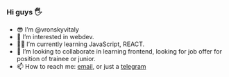 
<div align="center">
    <a href="https://github.com/vronskyvitaly/README.md" target="_blank">
        <img href= "https://helpx.adobe.com/content/dam/help/en/creative-cloud/how-to/adobe-stock-sell-photos-videos-vector-online_1408x792.jpg.img.jpg"/>
    </a>
</div>
<div align="center">
    <a href=""/>
    </a>
    <a href="https://github.com/vronskyvitaly" target="_blank">
        <img />
    </a>
</div>
<!-- ./STATS  -->




### Hi guys 🖐️  

- 😎 I’m @vronskyvitaly
- 👀 I’m interested in webdev.
- 🙇‍♂️ I’m currently learning JavaScript, REACT.
- 🤝 I’m looking to collaborate in learning frontend, looking for job offer for position of trainee or junior.
- 📫 How to reach me: <a href="mailto: vronskyvitaly@mail.ru">email</a>, or just a [telegram](https://t.me/vitalyvronsky)

<!--
**vronskyvitaly/vronskyvitaly** is a ✨ _special_ ✨ repository because its `README.md` (this file) appears on your GitHub profile.

Here are some ideas to get you started:

- 🔭 I’m currently working on ...
- 🌱 I’m currently learning ...
- 👯 I’m looking to collaborate on ...
- 🤔 I’m looking for help with ...
- 💬 Ask me about ...
- 📫 How to reach me: ...
- 😄 Pronouns: ...
- ⚡ Fun fact: ...

Для себя:
Сcылка как я это сделал https://habr.com/ru/post/649363/
Ссылка на редактор https://dillinger.io/
-->
